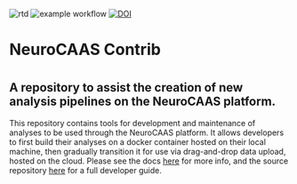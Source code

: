![rtd](https://readthedocs.org/projects/pip/badge/?version=latest&style=plastic) 
![example workflow](https://github.com/cunningham-lab/neurocaas_contrib/actions/workflows/test_ci.yml/badge.svg)
[![DOI](https://zenodo.org/badge/217151292.svg)](https://zenodo.org/badge/latestdoi/217151292)

# NeuroCAAS Contrib
# 

## A repository to assist the creation of new analysis pipelines on the NeuroCAAS platform. 
This repository contains tools for development and maintenance of analyses to be used through the NeuroCAAS platform. It allows developers to first build their analyses on a docker container hosted on their local machine, then gradually transition it for use via drag-and-drop data upload, hosted on the cloud. Please see the docs [here](https://neurocaas-contrib.readthedocs.io/en/latest/Introduction.html) for more info, and the source repository [here](https://github.com/cunningham-lab/neurocaas) for a full developer guide.


